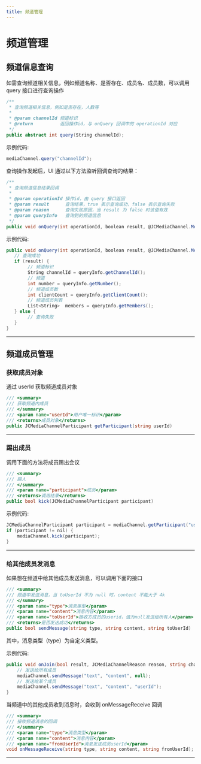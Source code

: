 ```yaml
---
title: 频道管理
---
```

# 频道管理



## 频道信息查询

如需查询频道相关信息，例如频道名称、是否存在、成员名、成员数，可以调用 query 接口进行查询操作



```csharp 
/**
 * 查询频道相关信息，例如是否存在，人数等
 *
 * @param channelId 频道标识
 * @return          返回操作id，与 onQuery 回调中的 operationId 对应
 */
public abstract int query(String channelId);
```



示例代码:



```csharp 
mediaChannel.query("channelId");
```



查询操作发起后，UI 通过以下方法监听回调查询的结果：



```csharp 
/**
 * 查询频道信息结果回调
 *
 * @param operationId 操作id，由 query 接口返回
 * @param result      查询结果，true 表示查询成功，false 表示查询失败
 * @param reason      查询失败原因，当 result 为 false 时该值有效
 * @param queryInfo   查询到的频道信息
 */
public void onQuery(int operationId, boolean result, @JCMediaChannel.MediaChannelReason int reason, JCMediaChannelQueryInfo queryInfo);
```



示例代码:



```csharp 
public void onQuery(int operationId, boolean result, @JCMediaChannel.MediaChannelReason int reason, JCMediaChannelQueryInfo queryInfo) {
   // 查询成功
   if (result) {
        // 频道标识
        String channelId = queryInfo.getChannelId();
        // 频道
        int number = queryInfo.getNumber();
        // 频道成员数
        int clientCount = queryInfo.getClientCount();
        // 频道成员列表
        List<String>  members = queryInfo.getMembers();
   } else {
        // 查询失败
   }
}
```



-----





## 频道成员管理





### 获取成员对象

通过 userId 获取频道成员对象



```csharp 
/// <summary>
/// 获取频道内成员
/// </summary>
/// <param name="userId">用户唯一标识</param>
/// <returns>成员对象</returns>
public JCMediaChannelParticipant getParticipant(string userId)
```



-----







### 踢出成员

调用下面的方法将成员踢出会议



```csharp 
/// <summary>
/// 踢人
/// </summary>
/// <param name="participant">成员</param>
/// <returns>调用结果</returns>
public bool kick(JCMediaChannelParticipant participant)
```



示例代码:



```csharp 
JCMediaChannelParticipant participant = mediaChannel.getParticipant("userId");
if (participant != nil) {
    mediaChannel.kick(participant);
}
```





-----



### 给其他成员发消息

如果想在频道中给其他成员发送消息，可以调用下面的接口



```csharp 
/// <summary>
/// 频道中发送消息，当 toUserId 不为 null 时，content 不能大于 4k
/// </summary>
/// <param name="type">消息类型</param>
/// <param name="content">消息内容</param>
/// <param name="toUserId">接收方成员的userid，值为null发送给所有人</param>
/// <returns>是否发送成功</returns>
public bool sendMessage(string type, string content, string toUserId)
```



其中，消息类型（type）为自定义类型。

示例代码:



```csharp 
public void onJoin(bool result, JCMediaChannelReason reason, string channelId) {
    // 发送给所有成员
    mediaChannel.sendMessage("text", "content", null);
    // 发送给某个成员
    mediaChannel.sendMessage("text", "content", "userId");
}
```



当频道中的其他成员收到消息时，会收到 onMessageReceive 回调



```csharp 
/// <summary>
/// 接收频道消息的回调
/// </summary>
/// <param name="type">消息类型</param>
/// <param name="content">消息内容</param>
/// <param name="fromUserId">消息发送成员userId</param>
void onMessageReceive(string type, string content, string fromUserId);
```



-----
















